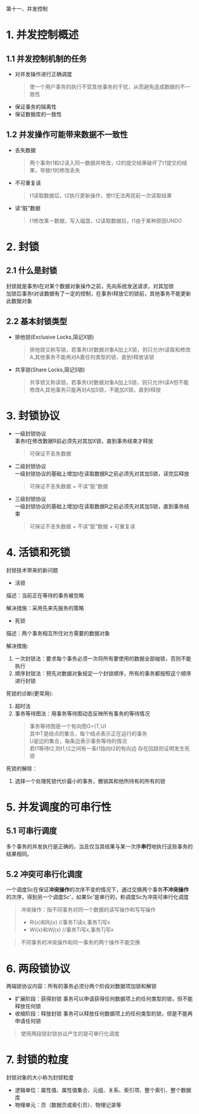 第十一、并发控制

# 1. 并发控制概述

## 1.1 并发控制机制的任务
- 对并发操作进行正确调度
    > 使一个用户事务的执行不受其他事务的干扰，从而避免造成数据的不一致性
- 保证事务的隔离性
- 保证数据库的一致性

## 1.2 并发操作可能带来数据不一致性
- 丢失数据
    > 两个事务t1和t2读入同一数据并修改，t2的提交结果破坏了t1提交的结果，导致t1的修改丢失
- 不可重复读
    > t1读取数据后，t2执行更新操作，使t1无法再现前一次读取结果
- 读“脏”数据
    > t1修改某一数据，写入磁盘，t2读取数据后，t1由于某种原因UNDO



# 2. 封锁

## 2.1 什么是封锁

封锁就是事务t在对某个数据对象操作之前，先向系统发送请求，对其加锁  
加锁后事务t对该数据有了一定的控制，在事务t释放它的锁前，其他事务不能更新此数据对象

## 2.2 基本封锁类型

- 排他锁(Exclusive Locks,简记X锁)
    > 排他锁又称写锁，若事务t对数据对象A加上X锁，则只允许t读取和修改A,其他事务不能再对A嘉任何类型的锁，直到t释放该锁
- 共享锁(Share Locks,简记S锁)
    > 共享锁又称读锁，若事务t对数据对象A加上S锁，则只允许t读A但不能修改A,其他事务只能再对A加S锁，不能加X锁，直到t释放

# 3. 封锁协议

- 一级封锁协议  
    事务t在修改数据R前必须先对其加X锁，直到事务结束才释放
    > 可保证不丢失数据
- 二级封锁协议  
    一级封锁协议的基础上增加t在读取数据R之前必须先对其加S锁，读完后释放
    > 可保证不丢失数据 + 不读“脏”数据
- 三级封锁协议  
    一级封锁协议的基础上增加t在读取数据R之前必须先对其加S锁，直到事务结束  
    > 可保证不丢失数据 + 不读“脏”数据 + 可重复读


# 4. 活锁和死锁

封锁技术带来的新问题

- 活锁  

描述：当前正在等待的事务被忽略

解决措施：采用先来先服务的策略

- 死锁  

描述：两个事务相互所住对方需要的数据对象


解决措施:
1. 一次封锁法：要求每个事务必须一次将所有要使用的数据全部枷锁，否则不能执行
2. 顺序封锁法：预先对数据对象规定一个封锁顺序，所有的事务都按照这个顺序进行封锁


死锁的诊断(更常用):
1. 超时法
2. 事务等待图法：用事务等待图动态反映所有事务的等待情况  
    > 事务等待图是一个有向图G=(T,U)  
    > 其中T是结点的集合，每个结点表示正在运行的事务  
    > U是边的集合，每条边表示事务等待的情况  
    > 若t1等待t2,则t1,t2之间有一条t1指向t2的有向边
    > 存在回路则证明发生死锁 

死锁的解除：

1. 选择一个处理死锁代价最小的事务，撤销其和他所持有的所有的锁



# 5. 并发调度的可串行性

## 5.1 可串行调度
多个事务的并发执行是正确的，当且仅当其结果与某一次序**串行**地执行这些事务的结果相同。  


## 5.2 冲突可串行化调度  
一个调度Sc在保证**冲突操作**的次序不变的情况下，通过交换两个事务**不冲突操作**的次序，得到另一个调度Sc'，如果Sc'是串行的，称调度Sc为冲突可串行化调度  
> 冲突操作：指不同事务对同一个数据的读写操作和写写操作
> - Ri(x)和Rj(x) //事务Ti读x,事务Tj写x
> - Wi(x)和Wj(x) //事务Ti写x,事务Tj写x

> 不同事务的冲突操作和同一事务的两个操作不能交换  

# 6. 两段锁协议

两端锁协议内容：所有的事务必须分两个阶段对数据项加锁和解锁
- 扩展阶段：获得封锁
    事务可以申请获得任何数据项上的任何类型的锁，但不能释放任何锁
- 收缩阶段：释放封锁
    事务可以释放任何数据项上的任何类型的锁，但是不能再申请任何锁

> 使用两段锁封锁协议产生的是可串行化调度

# 7. 封锁的粒度

封锁对象的大小称为封锁粒度

- 逻辑单位：属性值、属性值集合、元组、关系、索引项、整个索引、整个数据库
- 物理单元：页（数据页或索引页）、物理记录等

<!-- TODO:懒得写了 -->


